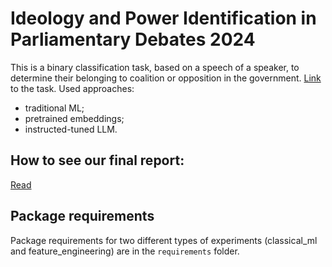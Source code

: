 # Ideology and Power Identification in Parliamentary Debates 2024

This is a binary classification task, based on a speech of a speaker, to determine their belonging to coalition or opposition in the government.
[Link](https://touche.webis.de/clef24/touche24-web/ideology-and-power-identification-in-parliamentary-debates.html) to the task.
Used approaches:
* traditional ML;
* pretrained embeddings;
* instructed-tuned LLM.

## How to see our final report:
[Read](https://docs.google.com/viewer?url=https://raw.githubusercontent.com/daschablume/power-identification/refs/heads/main/Power_classification_paper.pdf)

## Package requirements

Package requirements for two different types of experiments (classical_ml and feature_engineering) are in the `requirements` folder.

